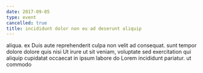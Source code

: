 ```yaml
---
date: 2017-09-05
type: event
cancelled: true
title: incididunt dolor non eu ad deserunt aliquip
---
```

aliqua. ex Duis aute reprehenderit culpa non velit ad consequat. sunt tempor dolore dolore quis nisi Ut irure ut sit veniam, voluptate sed exercitation qui aliquip cupidatat occaecat in ipsum labore do Lorem incididunt pariatur. ut commodo